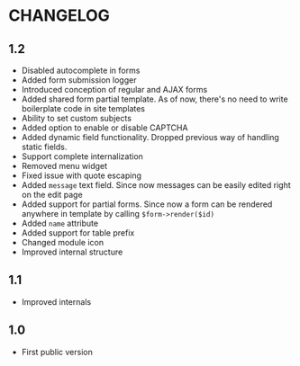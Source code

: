 CHANGELOG
=========

1.2
---

 * Disabled autocomplete in forms
 * Added form submission logger
 * Introduced conception of regular and AJAX forms
 * Added shared form partial template. As of now, there's no need to write boilerplate code in site templates
 * Ability to set custom subjects
 * Added option to enable or disable CAPTCHA
 * Added dynamic field functionality. Dropped previous way of handling static fields.
 * Support complete internalization
 * Removed menu widget
 * Fixed issue with quote escaping
 * Added `message` text field. Since now messages can be easily edited right on the edit page
 * Added support for partial forms. Since now a form can be rendered anywhere in template by calling `$form->render($id)`
 * Added `name` attribute
 * Added support for table prefix
 * Changed module icon
 * Improved internal structure

1.1
---

 * Improved internals

1.0
---

 * First public version